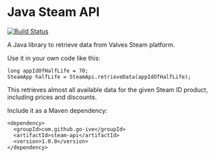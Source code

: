 Java Steam API
=========

[![Build Status](https://drone.io/github.com/go-ive/steam-api/status.png)](https://drone.io/github.com/go-ive/steam-api/latest)

A Java library to retrieve data from Valves Steam platform.

Use it in your own code like this:

    long appIdOfHalfLife = 70;
    SteamApp halfLife = SteamApi.retrieveData(appIdOfHalfLife);

This retrieves almost all available data for the given Steam ID product, including prices and discounts.

Include it as a Maven dependency:

    <dependency>
      <groupId>com.github.go-ive</groupId>
      <artifactId>steam-api</artifactId>
      <version>1.0.0</version>
    </dependency>